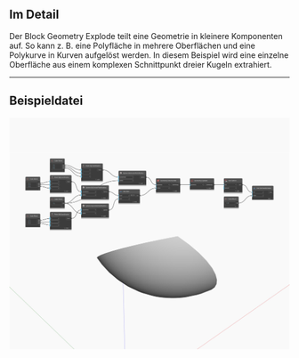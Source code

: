 ## Im Detail
Der Block Geometry Explode teilt eine Geometrie in kleinere Komponenten auf. So kann z. B. eine Polyfläche in mehrere Oberflächen und eine Polykurve in Kurven aufgelöst werden. In diesem Beispiel wird eine einzelne Oberfläche aus einem komplexen Schnittpunkt dreier Kugeln extrahiert.
___
## Beispieldatei

![Explode](./Autodesk.DesignScript.Geometry.Geometry.Explode_img.jpg)

